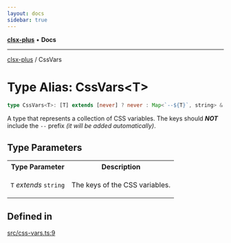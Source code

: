 ```yaml
---
layout: docs
sidebar: true
---
```


[**clsx-plus**](README.md) • **Docs**

---

[clsx-plus](README.md) / CssVars

# Type Alias: CssVars\<T>

```ts
type CssVars<T>: [T] extends [never] ? never : Map<`--${T}`, string> & object;
```

A type that represents a collection of CSS variables. The keys should **_NOT_** include the `--` prefix _(it will be added automatically)_.

## Type Parameters

<table>
<tr>
<th>Type Parameter</th>
<th>Description</th>
</tr>
<tr>
<td>

`T` _extends_ `string`

</td>
<td>

The keys of the CSS variables.

</td>
</tr>
</table>

## Defined in

[src/css-vars.ts:9](https://github.com/HoodieCollin/clsx-plus/blob/6e1806c1d3df5a0086bcfb605a74045d54bc746a/src/css-vars.ts#L9)
